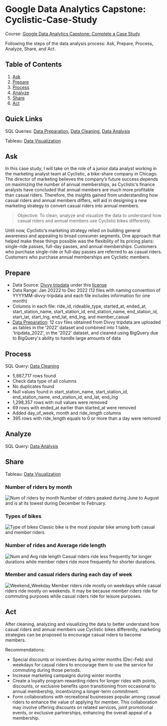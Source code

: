 # Google Data Analytics Capstone: Cyclistic-Case-Study
Course: [Google Data Analytics Capstone: Complete a Case Study](https://www.coursera.org/learn/google-data-analytics-capstone/)

Following the steps of the data analysis process: Ask, Prepare, Process, Analyze, Share, and Act.

## Table of Contents
1. [Ask](#ask)
2. [Prepare](#prepare)
3. [Process](#process)
4. [Analyze](#analyze)
5. [Share](#share)
6. [Act](#act)

## Quick Links
SQL Queries: [Data Preparation](https://github.com/C3lineTan/Cyclistic-Case-Study/blob/main/Data%20Preparation), [Data Cleaning](https://github.com/C3lineTan/Cyclistic-Case-Study/blob/main/Data%20Cleaning), [Data Analysis](https://github.com/C3lineTan/Cyclistic-Case-Study/blob/main/Data%20Analysis)

Tableau: [Data Visualization](https://public.tableau.com/views/Cyclisticcasestudy_17033263316310/WeekendWeekday?:language=en-GB&:display_count=n&:origin=viz_share_link)

<a name="ask"></a>
## Ask
In this case study, I will take on the role of a junior data analyst working in the marketing analyst team at Cyclistic, a bike-share company in Chicago. The director of marketing believes the company’s future success depends on maximizing the number of annual memberships, as Cyclistic’s finance analysts have concluded that annual members are much more profitable than casual riders. Therefore, the insights gained from understanding how casual riders and annual members differs, will aid in designing a new marketing strategy to convert casual riders into annual members.

> Objective: To clean, analyze and visualize the data to understand how casual riders and annual members use Cyclistic bikes differently.

Until now, Cyclistic’s marketing strategy relied on building general awareness and appealing to broad consumer segments. One approach that helped make these things possible was the flexibility of its pricing plans: single-ride passes, full-day passes, and annual memberships. Customers who purchase single-ride or full-day passes are referred to as casual riders. Customers who purchase annual memberships are Cyclistic members.

<a name="prepare"></a>
## Prepare
- Data Source: [Divvy tripdata](https://divvy-tripdata.s3.amazonaws.com/index.html) under this [license](https://divvybikes.com/data-license-agreement)
- Data Range: Jan 20222 to Dec 2022 (12 files with naming convention of YYYYMM-divvy-tripdata and each file includes information for one month)
- Columns in each file: ride_id, rideable_type, started_at, ended_at, start_station_name, start_station_id, end_station_name, end_station_id, start_lat, start_lng, end_lat, end_lng, and member_casual
- [Data Preparation](https://github.com/C3lineTan/Cyclistic-Case-Study/blob/main/Data%20Preparation): 12 csv files obtained from Divvy tripdata are uploaded as tables in the '2022' dataset and combined into 1 table, 'tripdata_2022', in the '2022' dataset, and cleaned using BigQuery due to BigQuery's ability to handle large amounts of data

<a name="process"></a>
## Process
SQL Query: [Data Cleaning](https://github.com/C3lineTan/Cyclistic-Case-Study/blob/main/Data%20Cleaning)

- 5,667,717 rows found
- Check data type of all columns
- No duplicates found
- Null values found in start_station_name, start_station_id, end_station_name, end_station_id, end_lat, end_lng
- 1,298,357 rows with null values were removed
- 69 rows with ended_at earlier than started_at were removed
- Added day_of_week, month and ride_length columns
- 395 rows with ride_length equals to 0 or more than a day were removed

<a name="analyze"></a>
## Analyze
SQL Query: [Data Analysis](https://github.com/C3lineTan/Cyclistic-Case-Study/blob/main/Data%20Analysis) 

<a name="share"></a>
## Share
Tableau: [Data Visualization](https://public.tableau.com/views/Cyclisticcasestudy_17033263316310/WeekendWeekday?:language=en-GB&:display_count=n&:origin=viz_share_link)

### Number of riders by month
![Num of riders by month](https://github.com/C3lineTan/Cyclistic-Case-Study/assets/110513678/62f9f19a-4759-483f-8770-609a184683f5)
Number of riders peaked during June to August and is at its lowest during December to February.

### Types of bikes
![Type of bikes](https://github.com/C3lineTan/Cyclistic-Case-Study/assets/110513678/26e796bd-c636-4ba4-a89d-abf3177d94d9)
Classic bike is the most popular bike among both casual and member riders.

### Number of rides and Average ride length
![Num and Avg ride length](https://github.com/C3lineTan/Cyclistic-Case-Study/assets/110513678/e3059650-1851-4c75-b9d6-25832431eb67)
Casual riders ride less frequently for longer durations while member riders ride more frequently for shorter durations.

### Member and casual riders during each day of week
![Weekend_Weekday](https://github.com/C3lineTan/Cyclistic-Case-Study/assets/110513678/cac3337a-3121-431f-bfa1-140a67be8b27)
Member riders ride mostly on weekdays while casual riders ride mostly on weekends. It may be because member riders ride for commuting purposes while casual riders ride for leisure purposes.

<a name="act"></a>
## Act
After cleaning, analyzing and visualizing the data to better understand how casual riders and annual members use Cyclistic bikes differently, marketing strategies can be proposed to encourage casual riders to become members.

Recommendations:
- Special discounts or incentives during winter months (Dec-Feb) and weekdays for casual riders to encourage them to use the service for commuting during those periods.
- Increase marketing campaigns during winter months
- Create a loyalty program rewarding riders for longer rides with points, discounts, or exclusive benefits upon transitioning from occasional to annual membership, incentivizing a longer-term commitment.
- Form collaborations with recreational businesses popular among casual riders to enhance the value of applying for member. This collaboration may involve offering discounts on related services, joint promotional events, or exclusive partnerships, enhancing the overall appeal of a membership.

